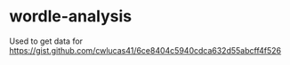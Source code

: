 # wordle-analysis

Used to get data for https://gist.github.com/cwlucas41/6ce8404c5940cdca632d55abcff4f526
